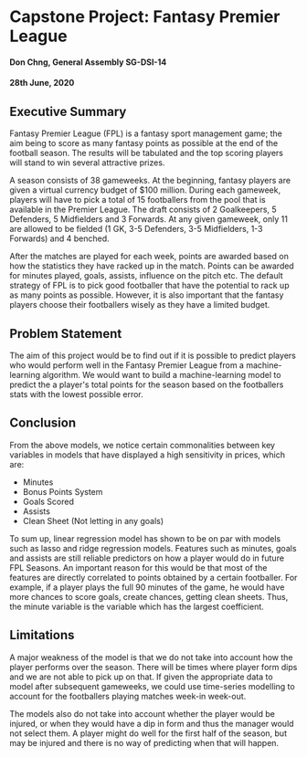 # Capstone Project: Fantasy Premier League
#### Don Chng, General Assembly SG-DSI-14
#### 28th June, 2020

## Executive Summary
Fantasy Premier League (FPL) is a fantasy sport management game; the aim being to score as many fantasy points as possible at the end of the football season. The results will be tabulated and the top scoring players will stand to win several attractive prizes.

A season consists of 38 gameweeks. At the beginning, fantasy players are given a virtual currency budget of $100 million. During each gameweek, players will have to pick a total of 15 footballers from the pool that is available in the Premier League. The draft consists of 2 Goalkeepers, 5 Defenders, 5 Midfielders and 3 Forwards. At any given gameweek, only 11 are allowed to be fielded (1 GK, 3-5 Defenders, 3-5 Midfielders, 1-3 Forwards) and 4 benched.

After the matches are played for each week, points are awarded based on how the statistics they have racked up in the match. Points can be awarded for minutes played, goals, assists, influence on the pitch etc. The default strategy of FPL is to pick good footballer that have the potential to rack up as many points as possible. However, it is also important that the fantasy players choose their footballers wisely as they have a limited budget.

## Problem Statement

The aim of this project would be to find out if it is possible to predict players who would perform well in the Fantasy Premier League from a machine-learning algorithm. We would want to build a machine-learning model to predict the a player's total points for the season based on the footballers stats with the lowest possible error. 

## Conclusion

From the above models, we notice certain commonalities between key variables in models that have displayed a high sensitivity in prices, which are:
- Minutes
- Bonus Points System
- Goals Scored 
- Assists 
- Clean Sheet (Not letting in any goals)

To sum up, linear regression model has shown to be on par with models such as lasso and ridge regression models. Features such as minutes, goals and assists are still reliable predictors on how a player would do in future FPL Seasons. An important reason for this would be that most of the features are directly correlated to points obtained by a certain footballer. For example, if a player plays the full 90 minutes of the game, he would have more chances to score goals, create chances, getting clean sheets. Thus, the minute variable is the variable which has the largest coefficient. 
 

## Limitations

A major weakness of the model is that we do not take into account how the player performs over the season. 
There will be times where player form dips and we are not able to pick up on that. 
If given the appropriate data to model after subsequent gameweeks, we could use time-series modelling to account for the footballers playing matches week-in week-out. 

The models also do not take into account whether the player would be injured, or when they would have a dip in form and thus the manager would not select them. A player might do well for the first half of the season, but may be injured and there is no way of predicting when that will happen. 
